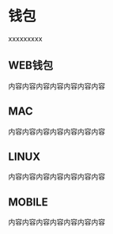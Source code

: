 # 钱包
xxxxxxxxx
## WEB钱包
内容内容内容内容内容内容内容
## MAC
内容内容内容内容内容内容内容
## LINUX
内容内容内容内容内容内容内容
## MOBILE
内容内容内容内容内容内容内容
